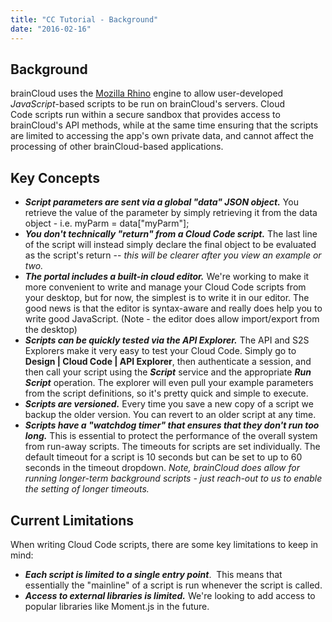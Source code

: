 ```yaml
---
title: "CC Tutorial - Background"
date: "2016-02-16"
---
```


## Background

brainCloud uses the [Mozilla Rhino](https://developer.mozilla.org/en-US/docs/Mozilla/Projects/Rhino) engine to allow user-developed _JavaScript_\-based scripts to be run on brainCloud's servers. Cloud Code scripts run within a secure sandbox that provides access to brainCloud's API methods, while at the same time ensuring that the scripts are limited to accessing the app's own private data, and cannot affect the processing of other brainCloud-based applications.

## Key Concepts

- _**Script parameters are sent via a global "data" JSON object.**_ You retrieve the value of the parameter by simply retrieving it from the data object - i.e. myParm = data\["myParm"\];
- _**You don't technically "return" from a Cloud Code script.**_ The last line of the script will instead simply declare the final object to be evaluated as the script's return -- _this will be clearer after you view an example or two._
- _**The portal includes a built-in cloud editor.**_ We're working to make it more convenient to write and manage your Cloud Code scripts from your desktop, but for now, the simplest is to write it in our editor. The good news is that the editor is syntax-aware and really does help you to write good JavaScript. (Note - the editor does allow import/export from the desktop)
- _**Scripts can be quickly tested via the API Explorer.**_ The API and S2S Explorers make it very easy to test your Cloud Code. Simply go to **Design | Cloud Code | API Explorer**, then authenticate a session, and then call your script using the _**Script**_ service and the appropriate _**Run Script**_ operation. The explorer will even pull your example parameters from the script definitions, so it's pretty quick and simple to execute.
- _**Scripts are versioned.**_ Every time you save a new copy of a script we backup the older version. You can revert to an older script at any time.
- _**Scripts have a "watchdog timer" that ensures that they don't run too long.**_ This is essential to protect the performance of the overall system from run-away scripts. The timeouts for scripts are set individually. The default timeout for a script is 10 seconds but can be set to up to 60 seconds in the timeout dropdown. _Note, brainCloud does allow for running longer-term background scripts - just reach-out to us to enable the setting of longer timeouts._

## Current Limitations

When writing Cloud Code scripts, there are some key limitations to keep in mind:

- _**Each script is limited to a single entry point**_.  This means that essentially the "mainline" of a script is run whenever the script is called.
- _**Access to external libraries is limited.**_ We're looking to add access to popular libraries like Moment.js in the future.
